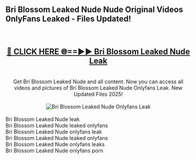<h2>Bri Blossom Leaked Nude Nude Original Videos 0nlyFans Leaked - Files Updated! </h2>
<br>
<div align="center">
<h2><a href="https://213.232.235.80/live/video.php?q=bri-blossom-leaked-nude" rel="nofollow">🔴 CLICK HERE 🌐==►► Bri Blossom Leaked Nude Leak</a></h2>
<br>
Get Bri Blossom Leaked Nude and all content. Now you can access all videos and pictures of Bri Blossom Leaked Nude Onlyfans Leak. New Updated Files 2025!
<br>
<br>
<a href="https://213.232.235.80/live/video.php?q=bri-blossom-leaked-nude" rel="nofollow" data-target="animated-image.originalLink"><img src="https://i.imgur.com/1EjSzPs.png" alt="Bri Blossom Leaked Nude Onlyfans Leak" style="max-width: 100%; display: inline-block;" data-target="animated-image.originalImage"></a>
</div>
<br>
Bri Blossom Leaked Nude leak<br>
Bri Blossom Leaked Nude leaked onlyfans<br>
Bri Blossom Leaked Nude onlyfans leak<br>
Bri Blossom Leaked Nude leaked onlyfans<br>
Bri Blossom Leaked Nude onlyfans leaks<br>
Bri Blossom Leaked Nude onlyfans porn
